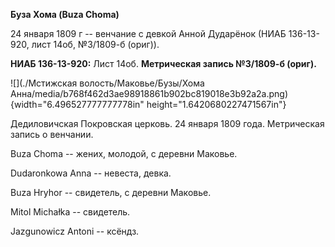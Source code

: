 **Буза Хома (Buza Choma)**

24 января 1809 г -- венчание с девкой Анной Дударёнок (НИАБ 136-13-920,
лист 14об, №3/1809-б (ориг)).

**НИАБ 136-13-920:** Лист 14об. **Метрическая запись №3/1809-б (ориг).**

![](./Мстижская волость/Маковье/Бузы/Хома Анна/media/b768f462d3ae98918861b902bc819018e3b92a2a.png){width="6.496527777777778in"
height="1.6420680227471567in"}

Дедиловичская Покровская церковь. 24 января 1809 года. Метрическая
запись о венчании.

Buza Choma -- жених, молодой, с деревни Маковье.

Dudaronkowa Anna -- невеста, девка.

Buza Hryhor -- свидетель, с деревни Маковье.

Mitol Michałka -- свидетель.

Jazgunowicz Antoni -- ксёндз.

